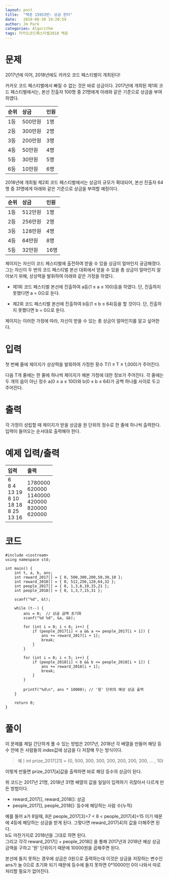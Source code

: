```yaml
---
layout: post
title:  "백준 15953번: 상금 헌터"
date:   2018-08-30 19:20:59
author: Jm Park
categories: Algorithm
tags: 카카오코드페스티벌2018 백준
---
```


# 문제
2017년에 이어, 2018년에도 카카오 코드 페스티벌이 개최된다!  

카카오 코드 페스티벌에서 빠질 수 없는 것은 바로 상금이다. 2017년에 개최된 제1회 코드 페스티벌에서는, 본선 진출자 100명 중 21명에게 아래와 같은 기준으로 상금을 부여하였다.

| 순위 | 상금 | 인원 |
| :--- | :--- |  :--- |
| 1등 | 500만원 | 1명 |
| 2등 | 300만원 | 2명 |
| 3등 | 200만원 | 3명 |
| 4등 | 50만원 | 4명 |
| 5등 | 30만원 | 5명 |
| 6등 | 10만원 | 6명 |

2018년에 개최될 제2회 코드 페스티벌에서는 상금의 규모가 확대되어, 본선 진출자 64명 중 31명에게 아래와 같은 기준으로 상금을 부여할 예정이다.

| 순위 | 상금 | 인원 |
| :--- | :--- |  :--- |
| 1등 | 512만원 | 1명 |
| 2등 | 256만원 | 2명 |
| 3등 | 128만원 | 4명 |
| 4등 | 64만원 | 8명 |
| 5등 | 32만원 | 16명 |

제이지는 자신이 코드 페스티벌에 출전하여 받을 수 있을 상금이 얼마인지 궁금해졌다. 그는 자신이 두 번의 코드 페스티벌 본선 대회에서 얻을 수 있을 총 상금이 얼마인지 알아보기 위해, 상상력을 발휘하여 아래와 같은 가정을 하였다.  
* 제1회 코드 페스티벌 본선에 진출하여 a등(1 ≤ a ≤ 100)등을 하였다. 단, 진출하지 못했다면 a = 0으로 둔다.

* 제2회 코드 페스티벌 본선에 진출하여 b등(1 ≤ b ≤ 64)등을 할 것이다. 단, 진출하지 못했다면 b = 0으로 둔다.

제이지는 이러한 가정에 따라, 자신이 받을 수 있는 총 상금이 얼마인지를 알고 싶어한다.

# 입력
첫 번째 줄에 제이지가 상상력을 발휘하여 가정한 횟수 T(1 ≤ T ≤ 1,000)가 주어진다.  

다음 T개 줄에는 한 줄에 하나씩 제이지가 해본 가정에 대한 정보가 주어진다. 각 줄에는 두 개의 음이 아닌 정수 a(0 ≤ a ≤ 100)와 b(0 ≤ b ≤ 64)가 공백 하나를 사이로 두고 주어진다.

# 출력
각 가정이 성립할 때 제이지가 받을 상금을 원 단위의 정수로 한 줄에 하나씩 출력한다. 입력이 들어오는 순서대로 출력해야 한다.

# 예제 입력/출력

| 입력 | 출력 |
| :--- | :--- |  
| 6<br>8 4<br>13 19<br>8 10<br>18 18<br>8 25<br>13 16 | 1780000<br>620000<br>1140000<br>420000<br>820000<br>620000 |

# 코드
```{.cpp}
#include <iostream>
using namespace std;

int main() {
	int t, a, b, ans;
	int reward_2017[] = { 0, 500,300,200,50,30,10 };
	int reward_2018[] = { 0, 512,256,128,64,32 };
	int people_2017[] = { 0, 1,3,6,10,15,21 };
	int people_2018[] = { 0, 1,3,7,15,31 };

	scanf("%d", &t);

	while (t--) {
		ans = 0;  // 상금 금액 초기화
		scanf("%d %d", &a, &b);

		for (int i = 0; i < 6; i++) {
			if (people_2017[i] < a && a <= people_2017[i + 1]) {
				ans += reward_2017[i + 1];
				break;
			}
		}
			
		for (int i = 0; i < 5; i++) {
			if (people_2018[i] < b && b <= people_2018[i + 1]) {
				ans += reward_2018[i + 1];
				break;
			}
		}

		printf("%d\n", ans * 10000); // '원' 단위의 예상 상금 출력
	}
		
	return 0;
}
```

# 풀이
이 문제를 제일 간단하게 풀 수 있는 방법은 2017년, 2018년 각 배열을 만들어 해당 등수 안에 든 사람들의 index값에 상금을 다 저장해 두는 방식이다.  
> 예 ) int prize_2017[21] = {0, 500, 300, 300, 200, 200, 200, 200, ... , 10}

이렇게 만들면 prize_2017[a]값을 출력하면 바로 해당 등수의 상금이 된다.  

위 코드는 2017년 21명, 2018년 31명 배열의 값을 일일이 입력하기 귀찮아서 다르게 만든 방법이다.  

* reward_2017[], reward_2018[]: 상금  
* people_2017[], people_2018[]: 등수에 해당하는 사람 수(누적)  

예를 들어 a가 8일때, 8은 people_2017[3]=7 < 8 <  people_2017[4]=15 이기 때문에 4등에 해당하는 상금을 받게 된다. 그렇다면 reward_2017[4]의 값을 더해주면 된다.  
b도 마찬가지로 2018년을 그대로 하면 된다.  
그리고 각각 reward_2017[] + people_2018[] 을 통해 2017년과 2018년 예상 상금 금액을 구하고 '원' 단위이기 때문에 10000원을 곱해주면 된다.  

본선에 들지 못하는 경우에 상금은 0원으로 출력하는데 이것은 상금을 저장하는 변수인 ans가 늘 0으로 초기화 되기 때문에 등수에 들지 못하면 0*10000인 0이 나와서 따로 처리할 필요가 없어진다. 